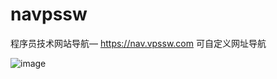 # navpssw
程序员技术网站导航— https://nav.vpssw.com  可自定义网址导航

![image](https://user-images.githubusercontent.com/8653027/122348281-930e9480-cf7d-11eb-8867-5bc70d7e6eb4.png)
